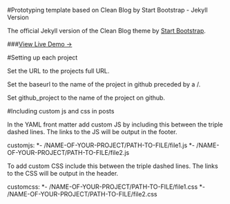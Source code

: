 #Prototyping template based on Clean Blog by Start Bootstrap - Jekyll Version

The official Jekyll version of the Clean Blog theme by [Start Bootstrap](http://startbootstrap.com/).

###[View Live Demo &rarr;](http://ironsummitmedia.github.io/startbootstrap-clean-blog-jekyll/)

#Setting up each project

Set the URL to the projects full URL. 

Set the baseurl to the name of the project in github preceded by a /. 

Set github_project to the name of the project on github.

#Including custom js and css in posts

In the YAML front matter add custom JS by including this between the triple dashed lines. The links to the JS will be output in the footer.

customjs:
*\- /NAME-OF-YOUR-PROJECT/PATH-TO-FILE/file1.js
*\- /NAME-OF-YOUR-PROJECT/PATH-TO-FILE/file2.js


To add custom CSS include this between the triple dashed lines. The links to the CSS will be output in the header.

customcss:
*\- /NAME-OF-YOUR-PROJECT/PATH-TO-FILE/file1.css
*\- /NAME-OF-YOUR-PROJECT/PATH-TO-FILE/file2.css